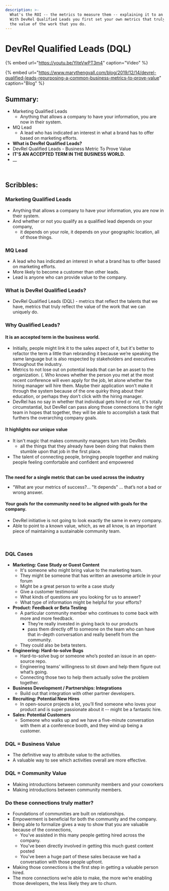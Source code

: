 ```yaml
---
description: >-
  What's the ROI -- the metrics to measure them -- explaining it to an employee.
  With DevRel Qualified Leads you first set your own metrics that truly reflect
  the value of the work that you do.
---
```


# DevRel Qualified Leads \(DQL\)

{% embed url="https://youtu.be/YiteVwPT3m4" caption="Video" %}

{% embed url="https://www.marythengvall.com/blog/2019/12/14/devrel-qualified-leads-repurposing-a-common-business-metrics-to-prove-value" caption="Blog" %}

## Summary:

* Marketing Qualified Leads
  * Anything that allows a company to have your information, you are now in their system.
* MQ Lead
  * A lead who has indicated an interest in what a brand has to offer based on marketing efforts. 
* **What is DevRel Qualified Leads?** 
* DevRel Qualified Leads - Business Metric To Prove Value
* **IT’S AN ACCEPTED TERM IN THE BUSINESS WORLD.**
* \_\_

‌

## Scribbles: 

### Marketing Qualified Leads

* Anything that allows a company to have your information, you are now in their system.
* And whether or not you qualify as a qualified lead depends on your company, 
  * it depends on your role, it depends on your geographic location, all of those things.

### MQ Lead

* A lead who has indicated an interest in what a brand has to offer based on marketing efforts. 
* More likely to become a customer than other leads. 
* Lead is anyone who can provide value to the company.

### What is DevRel Qualified Leads? 

* DevRel Qualified Leads \(DQL\) - metrics that reflect the talents that we have, metrics that truly reflect the value of the work that we can uniquely do.

### Why Qualified Leads? 

#### It is an accepted term in the business world.

* Initially, people might link it to the sales aspect of it, but it's better to refactor the term a little than rebranding it because we’re speaking the same language but is also respected by stakeholders and executives throughout the industry. 
* Metrics to not lose out on potential leads that can be an asset to the organization. \(. Who knows whether the person you met at the most recent conference will even apply for the job, let alone whether the hiring manager will hire them. Maybe their application won’t make it through the system because of the one quirky thing about their education, or perhaps they don’t click with the hiring manager. 
* DevRel has no say in whether that individual gets hired or not, it's totally circumstantial, but DevRel can pass along those connections to the right team in hopes that together, they will be able to accomplish a task that furthers the overarching company goals.



#### It highlights our unique value

* It isn't magic that makes community managers turn into DevRels
  * all the things that they already have been doing that makes them stumble upon that job in the first place.
* The talent of connecting people, bringing people together and making people feeling comfortable and confident and empowered

‌  
**The need for a single metric that can be used across the industry**

* “What are your metrics of success?... "It depends" ... that’s not a bad or wrong answer.

#### Your goals for the community need to be aligned with goals for the company.

* DevRel initiative is not going to look exactly the same in every company.
* Able to point to a known value, which, as we all know, is an important piece of maintaining a sustainable community team.

‌

### DQL Cases

* **Marketing: Case Study or Guest Content**
  * It's someone who might bring value to the marketing team.
  * They might be someone that has written an awesome article in your forum
  * Might be a great person to write a case study
  *  Give a customer testimonial
  *  What kinds of questions are you looking for us to answer?
  * What type of information might be helpful for your efforts?
* **Product: Feedback or Beta Testing**
  * A particular community member who continues to come back with more and more feedback.
    * They’re really invested in giving back to our products
    * pass them directly off to someone on the team who can have that in-depth conversation and really benefit from the community.
  * They could also be beta testers.
* **Engineering: Hard-to-solve Bugs**
  *  Hard-to-solve bug or someone who’s posted an issue in an open-source repo.
    * Engineering teams’ willingness to sit down and help them figure out what’s going.
  * Connecting those two to help them actually solve the problem together.
* **Business Development / Partnerships: Integrations**
  *  Build out that integration with other partner developers.
* **Recruiting: Potential New Hires**
  * In open-source projects a lot, you’ll find someone who loves your product and is super passionate about it -- might be a fantastic hire. 
* **Sales: Potential Customers**
  * Someone who walks up and we have a five-minute conversation with them at a conference booth, and they wind up being a customer.

### DQL = Business Value

* The definitive way to attribute value to the activities.
* A valuable way to see which activities overall are more effective.

### DQL = Community Value

* Making introductions between community members and your coworkers
* Making introductions between community members.

### Do these connections truly matter?

* Foundations of communities are built on relationships.
* Empowerment is beneficial for both the community and the company.
* Being able to formalize gives a way to show that you are valuable because of the connections, 
  * You’ve assisted in this many people getting hired across the company. 
  * You've been directly involved in getting this much guest content posted
  * You've been a huge part of these sales because we had a conversation with those people upfront. 
* Making those connections is the first step in getting a valuable person hired.
* The more connections we’re able to make, the more we’re enabling those developers, the less likely they are to churn. 

